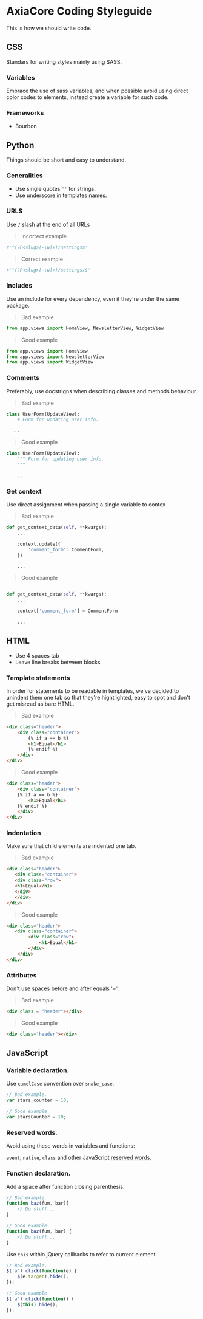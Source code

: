 # AxiaCore Coding Styleguide

This is how we should write code.

## CSS

Standars for writing styles mainly using SASS.

### Variables

Embrace the use of sass variables, and when possible avoid using direct color
codes to elements, instead create a variable for such code.

### Frameworks

- Bourbon


## Python

Things should be short and easy to understand.

### Generalities
* Use single quotes `''` for strings.
* Use underscore in templates names.

### URLS

Use `/` slash at the end of all URLs

> Incorrect example

```python
r'^(?P<slug>[-\w]+)/settings$'
```

> Correct example

```python
r'^(?P<slug>[-\w]+)/settings/$'
```

### Includes

Use an include for every dependency, even if they're under the same package.

> Bad example
```python
from app.views import HomeView, NewsletterView, WidgetView
```

> Good example
```python
from app.views import HomeView
from app.views import NewsletterView
from app.views import WidgetView
```

### Comments

Preferably, use docstrigns when describing classes and methods behaviour.

> Bad example

```python
class UserForm(UpdateView):
    # Form for updating user info.

  ...
```

> Good example

```python
class UserForm(UpdateView):
    """ Form for updating user info.
    """

    ...
```

### Get context

Use direct assignment when passing a single variable to contex

> Bad example

```python
def get_context_data(self, **kwargs):
    ...

    context.update({
        'comment_form': CommentForm,
    })

    ...
```

> Good example

```python

def get_context_data(self, **kwargs):
    ...

    context['comment_form'] = CommentForm

    ...
```


## HTML

* Use 4 spaces tab
* Leave line breaks between blocks

### Template statements

In order for statements to be readable in templates, we've decided to unindent
them one tab so that they're hightlighted, easy to spot and don't get misread
as bare HTML.

> Bad example

```html
<div class="header">
    <div class="container">
        {% if a == b %}
        <h1>Equal</h1>
        {% endif %}
    </div>
</div>
```

> Good example

```html
<div class="header">
    <div class="container">
    {% if a == b %}
        <h1>Equal</h1>
    {% endif %}
    </div>
</div>
```


### Indentation

Make sure that child elements are indented one tab.

> Bad example

```html
<div class="header">
   <div class="container">
   <div class="row">
   <h1>Equal</h1>
   </div>
   </div>
</div>
```

> Good example

```html
<div class="header">
   <div class="container">
        <div class="row">
            <h1>Equal</h1>
        </div>
    </div>
</div>
```

### Attributes
Don't use spaces before and after equals '='.

> Bad example

```html
<div class = "header"></div>
```

> Good example

```html
<div class="header"></div>
```


## JavaScript

### Variable declaration.

Use `camelCase` convention over `snake_case`.

```js
// Bad example.
var stars_counter = 10;

// Good example.
var starsCounter = 10;
```

### Reserved words.

Avoid using these words in variables and functions:

`event`, `native`, `class` and other JavaScript [reserved words](https://developer.mozilla.org/en-US/docs/Web/JavaScript/Reference/Lexical_grammar#Reserved_keywords_as_of_ECMAScript_6).

### Function declaration.

Add a space after function closing parenthesis.


```js
// Bad example.
function baz(fum, bar){
    // Do stuff...
}

// Good example.
function baz(fum, bar) {
    // Do stuff...
}
```

Use `this` within jQuery callbacks to refer to current element.

```js
// Bad example.
$('a').click(function(e) {
    $(e.target).hide();
});

// Good example.
$('a').click(function() {
    $(this).hide();
});

```
